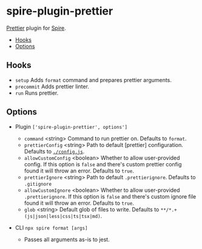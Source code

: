# spire-plugin-prettier

[Prettier](https://prettier.io/) plugin for
[Spire](https://github.com/researchgate/spire).

<!-- START doctoc generated TOC please keep comment here to allow auto update -->
<!-- DON'T EDIT THIS SECTION, INSTEAD RE-RUN doctoc TO UPDATE -->

- [Hooks](#hooks)
- [Options](#options)

<!-- END doctoc generated TOC please keep comment here to allow auto update -->

## Hooks

- `setup` Adds `format` command and prepares prettier arguments.
- `precommit` Adds prettier linter.
- `run` Runs prettier.

## Options

- Plugin `['spire-plugin-prettier', options']`

  - `command` \<string\> Command to run prettier on. Defaults to `format`.
  - `prettierConfig` \<string\> Path to default [prettier] configuration.
    Defaults to [`./config.js`](./config.js).
  - `allowCustomConfig` \<boolean\> Whether to allow user-provided config. If
    this option is `false` and there's custom prettier config found it will
    throw an error. Defaults to `true`.
  - `prettierIgnore` \<string\> Path to default `.prettierignore`. Defaults to
    `.gitignore`
  - `allowCustomIgnore` \<boolean\> Whether to allow user-provided
    `.prettierignore`. If this option is `false` and there's custom ignore file
    found it will throw an error. Defaults to `true`.
  - `glob` \<string\> Default glob of files to write. Defaults to
    `**/*.+(js|json|less|css|ts|tsx|md)`.

- CLI `npx spire format [args]`
  - Passes all arguments as-is to jest.

